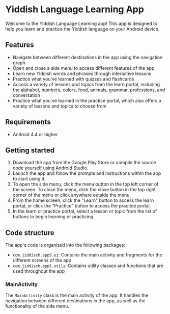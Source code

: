 # Yiddish Language Learning App

Welcome to the Yiddish Language Learning app! This app is designed to help you learn and practice the Yiddish language on your Android device.

## Features
- Navigate between different destinations in the app using the navigation graph
- Open and close a side menu to access different features of the app
- Learn new Yiddish words and phrases through interactive lessons
- Practice what you've learned with quizzes and flashcards
- Access a variety of lessons and topics from the learn portal, including the alphabet, numbers, colors, food, animals, grammar, professions, and conversation
- Practice what you've learned in the practice portal, which also offers a variety of lessons and topics to choose from

## Requirements
- Android 4.4 or higher

## Getting started
1. Download the app from the Google Play Store or compile the source code yourself using Android Studio.
2. Launch the app and follow the prompts and instructions within the app to start using it.
3. To open the side menu, click the menu button in the top left corner of the screen. To close the menu, click the close button in the top right corner of the menu or click anywhere outside the menu.
4. From the home screen, click the "Learn" button to access the learn portal, or click the "Practice" button to access the practice portal.
5. In the learn or practice portal, select a lesson or topic from the list of buttons to begin learning or practicing.

## Code structure
The app's code is organized into the following packages:
- `com.jiddisch.app5.ui`: Contains the main activity and fragments for the different screens of the app
- `com.jiddisch.app5.utils`: Contains utility classes and functions that are used throughout the app

### MainActivity
The `MainActivity` class is the main activity of the app. It handles the navigation between different destinations in the app, as well as the functionality of the side menu.

